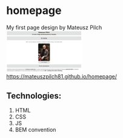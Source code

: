 # homepage
My first page design by Mateusz Pilch
<br>
<img src="images/HomePageMg.png" width="200"/>
<br>
https://mateuszpilch81.github.io/homepage/

## Technologies:
1. HTML
1. CSS
1. JS
1. BEM convention
